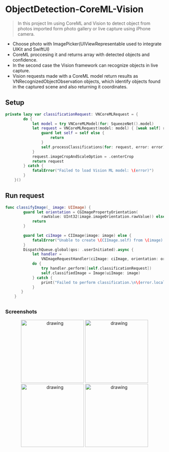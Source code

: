 # ObjectDetection-CoreML-Vision

>In this project Im using CoreML and Vision to detect object from photos imported form photo gallery or live capture using iPhone camera. 

- Choose photo with ImagePicker(UIViewRepresentable used to integrate UIKit and SwiftUI) 
- CoreML proccesing it and returns array with detected objects and confidence. 
- In the second case the Vision framework can recognize objects in live capture.
- Vision requests made with a CoreML model return results as VNRecognizedObjectObservation objects, which identify objects found in the captured scene and also returning it coordinates.

## Setup
```swift
private lazy var classificationRequest: VNCoreMLRequest = {
        do {
            let model = try VNCoreMLModel(for: SqueezeNet().model)
            let request = VNCoreMLRequest(model: model) { [weak self] request, error in
                guard let self = self else {
                    return
                }
                self.processClassifications(for: request, error: error)
            }
            request.imageCropAndScaleOption = .centerCrop
            return request
        } catch {
            fatalError("Failed to load Vision ML model: \(error)")
        }
    }()
```
## Run request
```swift
func classifyImage(_ image: UIImage) {
        guard let orientation = CGImagePropertyOrientation(
                rawValue: UInt32(image.imageOrientation.rawValue)) else {
            return
        }
        
        guard let ciImage = CIImage(image: image) else {
            fatalError("Unable to create \(CIImage.self) from \(image).")
        }
        DispatchQueue.global(qos: .userInitiated).async {
            let handler =
                VNImageRequestHandler(ciImage: ciImage, orientation: orientation)
            do {
                try handler.perform([self.classificationRequest])
                self.classifiedImage = Image(uiImage: image)
            } catch {
                print("Failed to perform classification.\n\(error.localizedDescription)")
            }
       }
    }
````

##
<h3>Screenshots</h3>
<p align="center">
  <img src="1.GIF" alt="drawing" width="200"/>
  <img src="1.png" alt="drawing" width="200"/>
  <img src="2.png" alt="drawing" width="200"/>
  <img src="3.png" alt="drawing" width="200"/>
 </p>

